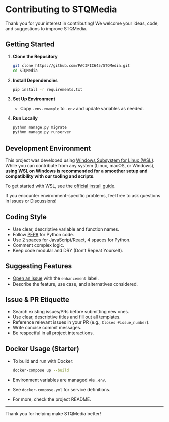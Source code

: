 # Contributing to STQMedia

Thank you for your interest in contributing! We welcome your ideas, code, and suggestions to improve STQMedia.

## Getting Started

1. **Clone the Repository**

    ```bash
    git clone https://github.com/PACIFIC645/STQMedia.git
    cd STQMedia
    ```

2. **Install Dependencies**

    ```bash
    pip install -r requirements.txt
    ```

3. **Set Up Environment**

    - Copy `.env.example` to `.env` and update variables as needed.

4. **Run Locally**

    ```bash
    python manage.py migrate
    python manage.py runserver
    ```

## Development Environment

This project was developed using [Windows Subsystem for Linux (WSL)](https://learn.microsoft.com/en-us/windows/wsl/). While you can contribute from any system (Linux, macOS, or Windows), **using WSL on Windows is recommended for a smoother setup and compatibility with our tooling and scripts**.

To get started with WSL, see the [official install guide](https://docs.microsoft.com/en-us/windows/wsl/install).

If you encounter environment-specific problems, feel free to ask questions in Issues or Discussions!

## Coding Style

- Use clear, descriptive variable and function names.
- Follow [PEP8](https://pep8.org/) for Python code.
- Use 2 spaces for JavaScript/React, 4 spaces for Python.
- Comment complex logic.
- Keep code modular and DRY (Don’t Repeat Yourself).

## Suggesting Features

- [Open an issue](https://github.com/PACIFIC645/STQMedia/issues/new) with the `enhancement` label.
- Describe the feature, use case, and alternatives considered.

## Issue & PR Etiquette

- Search existing issues/PRs before submitting new ones.
- Use clear, descriptive titles and fill out all templates.
- Reference relevant issues in your PR (e.g., `Closes #issue_number`).
- Write concise commit messages.
- Be respectful in all project interactions.

## Docker Usage (Starter)

- To build and run with Docker:

    ```bash
    docker-compose up --build
    ```

- Environment variables are managed via `.env`.
- See `docker-compose.yml` for service definitions.
- For more, check the project README.

---

Thank you for helping make STQMedia better!

